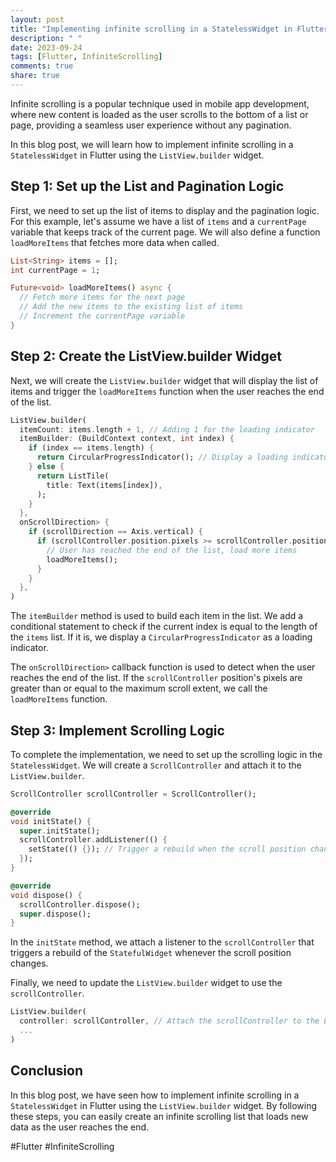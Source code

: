 ```yaml
---
layout: post
title: "Implementing infinite scrolling in a StatelessWidget in Flutter"
description: " "
date: 2023-09-24
tags: [Flutter, InfiniteScrolling]
comments: true
share: true
---
```


Infinite scrolling is a popular technique used in mobile app development, where new content is loaded as the user scrolls to the bottom of a list or page, providing a seamless user experience without any pagination.

In this blog post, we will learn how to implement infinite scrolling in a `StatelessWidget` in Flutter using the `ListView.builder` widget.

## Step 1: Set up the List and Pagination Logic ##

First, we need to set up the list of items to display and the pagination logic. For this example, let's assume we have a list of `items` and a `currentPage` variable that keeps track of the current page. We will also define a function `loadMoreItems` that fetches more data when called.

```dart
List<String> items = [];
int currentPage = 1;

Future<void> loadMoreItems() async {
  // Fetch more items for the next page
  // Add the new items to the existing list of items
  // Increment the currentPage variable
}
```

## Step 2: Create the ListView.builder Widget ##

Next, we will create the `ListView.builder` widget that will display the list of items and trigger the `loadMoreItems` function when the user reaches the end of the list.

```dart
ListView.builder(
  itemCount: items.length + 1, // Adding 1 for the loading indicator
  itemBuilder: (BuildContext context, int index) {
    if (index == items.length) {
      return CircularProgressIndicator(); // Display a loading indicator at the end of the list
    } else {
      return ListTile(
        title: Text(items[index]),
      );
    }
  },
  onScrollDirection> {
    if (scrollDirection == Axis.vertical) {
      if (scrollController.position.pixels >= scrollController.position.maxScrollExtent) {
        // User has reached the end of the list, load more items
        loadMoreItems();
      }
    }
  },
)
```

The `itemBuilder` method is used to build each item in the list. We add a conditional statement to check if the current index is equal to the length of the `items` list. If it is, we display a `CircularProgressIndicator` as a loading indicator.

The `onScrollDirection>` callback function is used to detect when the user reaches the end of the list. If the `scrollController` position's pixels are greater than or equal to the maximum scroll extent, we call the `loadMoreItems` function.

## Step 3: Implement Scrolling Logic ##

To complete the implementation, we need to set up the scrolling logic in the `StatelessWidget`. We will create a `ScrollController` and attach it to the `ListView.builder`.

```dart
ScrollController scrollController = ScrollController();

@override
void initState() {
  super.initState();
  scrollController.addListener(() {
    setState(() {}); // Trigger a rebuild when the scroll position changes
  });
}

@override
void dispose() {
  scrollController.dispose();
  super.dispose();
}
```

In the `initState` method, we attach a listener to the `scrollController` that triggers a rebuild of the `StatefulWidget` whenever the scroll position changes.

Finally, we need to update the `ListView.builder` widget to use the `scrollController`.

```dart
ListView.builder(
  controller: scrollController, // Attach the scrollController to the ListView
  ...
)
```

## Conclusion ##

In this blog post, we have seen how to implement infinite scrolling in a `StatelessWidget` in Flutter using the `ListView.builder` widget. By following these steps, you can easily create an infinite scrolling list that loads new data as the user reaches the end.

#Flutter #InfiniteScrolling